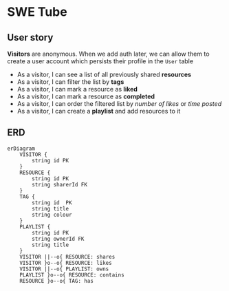 # SWE Tube

## User story

**Visitors** are anonymous. When we add auth later, we can allow them to create a user account which persists their profile in the `User` table

 - As a visitor, I can see a list of all previously shared **resources**
 - As a visitor, I can filter the list by **tags**
 - As a visitor, I can mark a resource as **liked**
 - As a visitor, I can mark a resource as **completed**
 - As a visitor, I can order the filtered list by _number of likes_ or _time posted_
 - As a visitor, I can create a **playlist** and add resources to it

## ERD

```mermaid
erDiagram
    VISITOR {
        string id PK
    }
    RESOURCE {
        string id PK
        string sharerId FK
    }
    TAG {
        string id  PK
        string title
        string colour
    }
    PLAYLIST {
        string id PK
        string ownerId FK
        string title
    }
    VISITOR ||--o{ RESOURCE: shares
    VISITOR }o--o{ RESOURCE: likes
    VISITOR ||--o{ PLAYLIST: owns
    PLAYLIST }o--o{ RESOURCE: contains
    RESOURCE }o--o{ TAG: has
```
